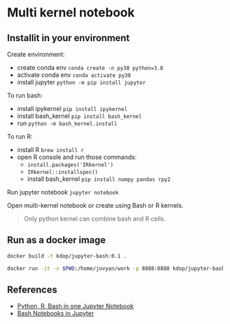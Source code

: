 # Multi kernel notebook

## Installit in your environment

Create environment:

* create conda env `conda create -n py38 python=3.8`
* activate conda env `conda activate py38`
* install jupyter `python -m pip install jupyter`

To run bash:

* install ipykernel `pip install ipykernel`
* install bash_kernel `pip install bash_kernel`
* run `python -m bash_kernel.install`

To run R:

* install R `brew install r`
* open R console and run those commands:
  * `install.packages('IRkernel')`
  * `IRkernel::installspec()`
  * install bash_kernel `pip install numpy pandas rpy2`

Run jupyter notebook `jupyter notebook`

Open multi-kernel notebook or create using Bash or R kernels.

> Only python kernel can combine bash and R cells.

## Run as a docker image

```bash
docker build -t kdop/jupyter-bash:0.1 .

docker run -it -v $PWD:/home/jovyan/work -p 8888:8888 kdop/jupyter-bash:0.1
```


## References

* [Python, R, Bash in one Jupyter Notebook](https://evodify.com/python-r-bash-jupyter-notebook/)
* [Bash Notebooks in Jupyter](https://macintoshguy.wordpress.com/2016/04/09/bash-notebooks-in-jupyter/)
